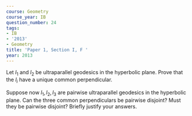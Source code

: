 ```yaml
---
course: Geometry
course_year: IB
question_number: 24
tags:
- IB
- '2013'
- Geometry
title: 'Paper 1, Section I, F '
year: 2013
---
```




Let $l_{1}$ and $l_{2}$ be ultraparallel geodesics in the hyperbolic plane. Prove that the $l_{i}$ have a unique common perpendicular.

Suppose now $l_{1}, l_{2}, l_{3}$ are pairwise ultraparallel geodesics in the hyperbolic plane. Can the three common perpendiculars be pairwise disjoint? Must they be pairwise disjoint? Briefly justify your answers.